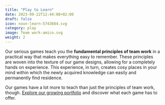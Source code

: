 ```yaml
---
title: "Play to Learn"
date: 2023-09-22T12:44:08+02:00
draft: false
icon: noun-learn-5743684.svg
category: play
image: Team work-amico.svg
weight: 2
---
```


Our serious games teach you the **fundamental principles of team work** in a practical way that makes everything easy to remember. These principles are woven into the texture of our game designs, allowing for a completely hands on experience. This experience, in turn, creates cosy places in your mind within which the newly acquired knowledge can easily and permanently find residence.

Our games have a lot more to teach than just the principles of team work, though. [Explore our growing portfolio](/en/games) and discover what each game has to offer.
